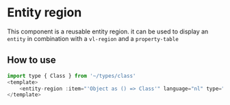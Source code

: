 # Entity region

This component is a reusable entity region. it can be used to display an `entity` in combination with a `vl-region` and a `property-table`

## How to use

```js
import type { Class } from '~/types/class'
<template>
    <entity-region :item="'Object as () => Class'" language="nl" type="AP" />
</template>
```